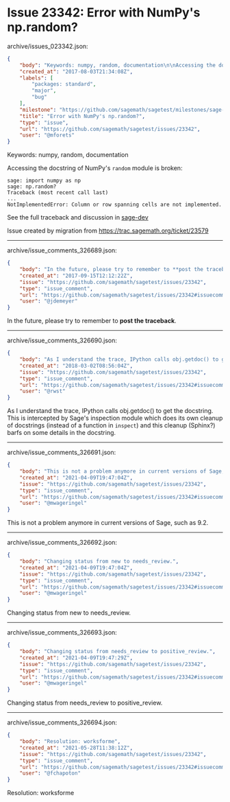 # Issue 23342: Error with NumPy's np.random?

archive/issues_023342.json:
```json
{
    "body": "Keywords: numpy, random, documentation\n\nAccessing the docstring of NumPy's `random` module is broken:\n\n\n```\nsage: import numpy as np\nsage: np.random?\nTraceback (most recent call last)\n...\nNotImplementedError: Column or row spanning cells are not implemented.\n```\n\n\nSee the full traceback and discussion in [sage-dev](https://groups.google.com/forum/#!topic/sage-devel/0YZNd_M8e-k)\n\nIssue created by migration from https://trac.sagemath.org/ticket/23579\n\n",
    "created_at": "2017-08-03T21:34:08Z",
    "labels": [
        "packages: standard",
        "major",
        "bug"
    ],
    "milestone": "https://github.com/sagemath/sagetest/milestones/sage-duplicate/invalid/wontfix",
    "title": "Error with NumPy's np.random?",
    "type": "issue",
    "url": "https://github.com/sagemath/sagetest/issues/23342",
    "user": "@mforets"
}
```
Keywords: numpy, random, documentation

Accessing the docstring of NumPy's `random` module is broken:


```
sage: import numpy as np
sage: np.random?
Traceback (most recent call last)
...
NotImplementedError: Column or row spanning cells are not implemented.
```


See the full traceback and discussion in [sage-dev](https://groups.google.com/forum/#!topic/sage-devel/0YZNd_M8e-k)

Issue created by migration from https://trac.sagemath.org/ticket/23579





---

archive/issue_comments_326689.json:
```json
{
    "body": "In the future, please try to remember to **post the traceback**.",
    "created_at": "2017-09-15T12:12:22Z",
    "issue": "https://github.com/sagemath/sagetest/issues/23342",
    "type": "issue_comment",
    "url": "https://github.com/sagemath/sagetest/issues/23342#issuecomment-326689",
    "user": "@jdemeyer"
}
```

In the future, please try to remember to **post the traceback**.



---

archive/issue_comments_326690.json:
```json
{
    "body": "As I understand the trace, IPython calls obj.getdoc() to get the docstring. This is intercepted by Sage's inspection module which does its own cleanup of docstrings (instead of a function in `inspect`) and this cleanup (Sphinx?) barfs on some details in the docstring.",
    "created_at": "2018-03-02T08:56:04Z",
    "issue": "https://github.com/sagemath/sagetest/issues/23342",
    "type": "issue_comment",
    "url": "https://github.com/sagemath/sagetest/issues/23342#issuecomment-326690",
    "user": "@rwst"
}
```

As I understand the trace, IPython calls obj.getdoc() to get the docstring. This is intercepted by Sage's inspection module which does its own cleanup of docstrings (instead of a function in `inspect`) and this cleanup (Sphinx?) barfs on some details in the docstring.



---

archive/issue_comments_326691.json:
```json
{
    "body": "This is not a problem anymore in current versions of Sage, such as 9.2.",
    "created_at": "2021-04-09T19:47:04Z",
    "issue": "https://github.com/sagemath/sagetest/issues/23342",
    "type": "issue_comment",
    "url": "https://github.com/sagemath/sagetest/issues/23342#issuecomment-326691",
    "user": "@mwageringel"
}
```

This is not a problem anymore in current versions of Sage, such as 9.2.



---

archive/issue_comments_326692.json:
```json
{
    "body": "Changing status from new to needs_review.",
    "created_at": "2021-04-09T19:47:04Z",
    "issue": "https://github.com/sagemath/sagetest/issues/23342",
    "type": "issue_comment",
    "url": "https://github.com/sagemath/sagetest/issues/23342#issuecomment-326692",
    "user": "@mwageringel"
}
```

Changing status from new to needs_review.



---

archive/issue_comments_326693.json:
```json
{
    "body": "Changing status from needs_review to positive_review.",
    "created_at": "2021-04-09T19:47:29Z",
    "issue": "https://github.com/sagemath/sagetest/issues/23342",
    "type": "issue_comment",
    "url": "https://github.com/sagemath/sagetest/issues/23342#issuecomment-326693",
    "user": "@mwageringel"
}
```

Changing status from needs_review to positive_review.



---

archive/issue_comments_326694.json:
```json
{
    "body": "Resolution: worksforme",
    "created_at": "2021-05-28T11:38:12Z",
    "issue": "https://github.com/sagemath/sagetest/issues/23342",
    "type": "issue_comment",
    "url": "https://github.com/sagemath/sagetest/issues/23342#issuecomment-326694",
    "user": "@fchapoton"
}
```

Resolution: worksforme
